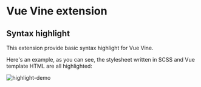 # Vue Vine extension

## Syntax highlight

This extension provide basic syntax highlight for Vue Vine.

Here's an example, as you can see, the stylesheet written in SCSS and Vue template HTML are all highlighted:

![highlight-demo](https://github.com/vue-vine/vue-vine/assets/46062972/98d3a1ce-18b4-4bb5-bfd8-dbe4ed2139ad)
